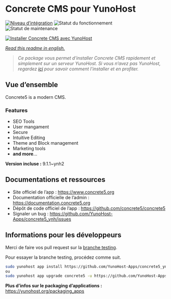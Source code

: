 <!--
N.B.: This README was automatically generated by https://github.com/YunoHost/apps/tree/master/tools/README-generator
It shall NOT be edited by hand.
-->

# Concrete CMS pour YunoHost

[![Niveau d’intégration](https://dash.yunohost.org/integration/concrete5.svg)](https://dash.yunohost.org/appci/app/concrete5) ![Statut du fonctionnement](https://ci-apps.yunohost.org/ci/badges/concrete5.status.svg) ![Statut de maintenance](https://ci-apps.yunohost.org/ci/badges/concrete5.maintain.svg)

[![Installer Concrete CMS avec YunoHost](https://install-app.yunohost.org/install-with-yunohost.svg)](https://install-app.yunohost.org/?app=concrete5)

*[Read this readme in english.](./README.md)*

> *Ce package vous permet d’installer Concrete CMS rapidement et simplement sur un serveur YunoHost.
Si vous n’avez pas YunoHost, regardez [ici](https://yunohost.org/#/install) pour savoir comment l’installer et en profiter.*

## Vue d’ensemble

Concrete5 is a modern CMS.

### Features

* SEO Tools
* User mangament
* Secure
* Intuitive Editing
* Theme and Block management
* Marketing tools
* **and more**...


**Version incluse :** 9.1.1~ynh2
## Documentations et ressources

* Site officiel de l’app : <https://www.concrete5.org>
* Documentation officielle de l’admin : <https://documentation.concrete5.org>
* Dépôt de code officiel de l’app : <https://github.com/concrete5/concrete5>
* Signaler un bug : <https://github.com/YunoHost-Apps/concrete5_ynh/issues>

## Informations pour les développeurs

Merci de faire vos pull request sur la [branche testing](https://github.com/YunoHost-Apps/concrete5_ynh/tree/testing).

Pour essayer la branche testing, procédez comme suit.

``` bash
sudo yunohost app install https://github.com/YunoHost-Apps/concrete5_ynh/tree/testing --debug
ou
sudo yunohost app upgrade concrete5 -u https://github.com/YunoHost-Apps/concrete5_ynh/tree/testing --debug
```

**Plus d’infos sur le packaging d’applications :** <https://yunohost.org/packaging_apps>